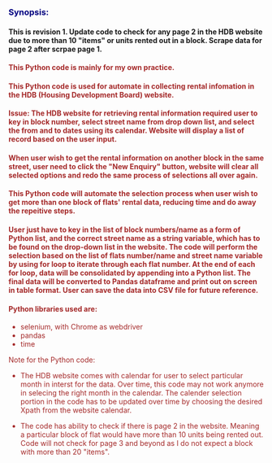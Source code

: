 ### <font color = 'navy'> Synopsis:</font>
#### This is revision 1. Update code to check for any page 2 in the HDB website due to more than 10 "items" or units rented out in a block. Scrape data for page 2 after scrpae page 1. 
#### <font color = 'brown'> This Python code is mainly for my own practice. </font>
#### <font color = 'brown'> This Python code is used for automate in collecting rental infomation in the HDB (Housing Development Board) website.</font>

#### <font color = 'brown'>Issue: The HDB website for retrieving rental information required user to key in block number, select street name from drop down list, and select the from and to dates using its calendar. Website will display a list of record based on the user input.</font>

#### <font color = 'brown'>When user wish to get the rental information on another block in the same street, user need to click the "New Enquiry" button, website will clear all selected options and redo the same process of selections all over again. </font>

#### <font color = 'brown'> This Python code will automate the selection process when user wish to get more than one block of flats' rental data, reducing time and do away the repeitive steps.</font>

#### <font color = 'brown'> User just have to key in the list of block numbers/name as a form of Python list, and the correct street name as a string variable, which has to be found on the drop-down list in the website. The code will perform the selection based on the list of flats number/name and street name variable by using for loop to iterate through each flat number. At the end of each for loop, data will be consolidated by appending into a Python list. The final data will be converted to Pandas dataframe and print out on screen in table format. User can save the data into CSV file for future reference. </font>

#### <font color = 'brown'> Python libraries used are:
* selenium, with Chrome as webdriver
* pandas
* time

Note for the Python code:
* The HDB website comes with calendar for user to select particular month in interst for the data. Over time, this code may not work anymore in selecing the right month in the calendar. The calender selection portion in the code has to be updated over time by choosing the desired Xpath from the website calendar.

* The code has ability to check if there is page 2 in the website. Meaning a particular block of flat would have more than 10 units being rented out. Code will not check for page 3 and beyond as I do not expect a block with more than 20 "items".

